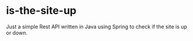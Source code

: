 # is-the-site-up

Just a simple Rest API written in Java using Spring to check if the site is up or down. 
